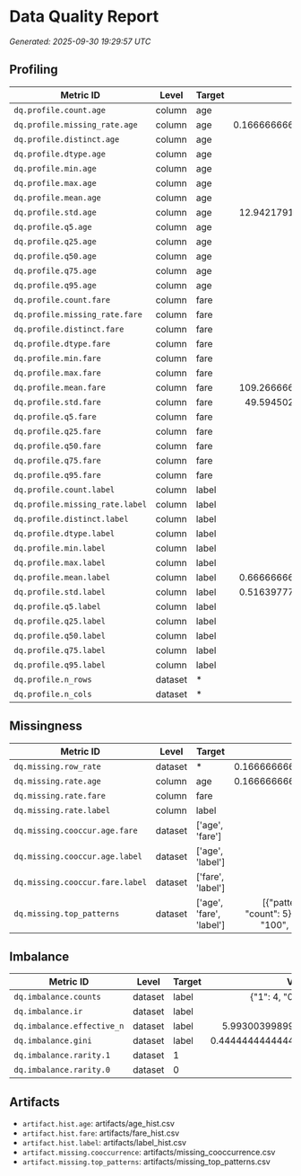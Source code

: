 # Data Quality Report
_Generated: 2025-09-30 19:29:57 UTC_

## Profiling
| Metric ID | Level | Target | Value | Unit |
|---|---|---|---:|---|
| `dq.profile.count.age` | column | age | 5 |  |
| `dq.profile.missing_rate.age` | column | age | 0.16666666666666666 |  |
| `dq.profile.distinct.age` | column | age | 5 |  |
| `dq.profile.dtype.age` | column | age | float64 |  |
| `dq.profile.min.age` | column | age | 20.0 |  |
| `dq.profile.max.age` | column | age | 50.0 |  |
| `dq.profile.mean.age` | column | age | 34.0 |  |
| `dq.profile.std.age` | column | age | 12.942179105544785 |  |
| `dq.profile.q5.age` | column | age | 21.0 |  |
| `dq.profile.q25.age` | column | age | 25.0 |  |
| `dq.profile.q50.age` | column | age | 30.0 |  |
| `dq.profile.q75.age` | column | age | 45.0 |  |
| `dq.profile.q95.age` | column | age | 49.0 |  |
| `dq.profile.count.fare` | column | fare | 6 |  |
| `dq.profile.missing_rate.fare` | column | fare | 0.0 |  |
| `dq.profile.distinct.fare` | column | fare | 6 |  |
| `dq.profile.dtype.fare` | column | fare | float64 |  |
| `dq.profile.min.fare` | column | fare | 55.0 |  |
| `dq.profile.max.fare` | column | fare | 200.0 |  |
| `dq.profile.mean.fare` | column | fare | 109.26666666666667 |  |
| `dq.profile.std.fare` | column | fare | 49.59450238349677 |  |
| `dq.profile.q5.fare` | column | fare | 61.375 |  |
| `dq.profile.q25.fare` | column | fare | 85.35 |  |
| `dq.profile.q50.fare` | column | fare | 99.95 |  |
| `dq.profile.q75.fare` | column | fare | 115.15 |  |
| `dq.profile.q95.fare` | column | fare | 180.05 |  |
| `dq.profile.count.label` | column | label | 6 |  |
| `dq.profile.missing_rate.label` | column | label | 0.0 |  |
| `dq.profile.distinct.label` | column | label | 2 |  |
| `dq.profile.dtype.label` | column | label | int64 |  |
| `dq.profile.min.label` | column | label | 0.0 |  |
| `dq.profile.max.label` | column | label | 1.0 |  |
| `dq.profile.mean.label` | column | label | 0.6666666666666666 |  |
| `dq.profile.std.label` | column | label | 0.5163977794943223 |  |
| `dq.profile.q5.label` | column | label | 0.0 |  |
| `dq.profile.q25.label` | column | label | 0.25 |  |
| `dq.profile.q50.label` | column | label | 1.0 |  |
| `dq.profile.q75.label` | column | label | 1.0 |  |
| `dq.profile.q95.label` | column | label | 1.0 |  |
| `dq.profile.n_rows` | dataset | * | 6 |  |
| `dq.profile.n_cols` | dataset | * | 3 |  |

## Missingness
| Metric ID | Level | Target | Value | Unit |
|---|---|---|---:|---|
| `dq.missing.row_rate` | dataset | * | 0.16666666666666666 |  |
| `dq.missing.rate.age` | column | age | 0.16666666666666666 |  |
| `dq.missing.rate.fare` | column | fare | 0.0 |  |
| `dq.missing.rate.label` | column | label | 0.0 |  |
| `dq.missing.cooccur.age.fare` | dataset | ['age', 'fare'] | 0.0 |  |
| `dq.missing.cooccur.age.label` | dataset | ['age', 'label'] | 0.0 |  |
| `dq.missing.cooccur.fare.label` | dataset | ['fare', 'label'] | 0.0 |  |
| `dq.missing.top_patterns` | dataset | ['age', 'fare', 'label'] | [{"pattern": "000", "count": 5}, {"pattern": "100", "count": 1}] |  |

## Imbalance
| Metric ID | Level | Target | Value | Unit |
|---|---|---|---:|---|
| `dq.imbalance.counts` | dataset | label | {"1": 4, "0": 2} |  |
| `dq.imbalance.ir` | dataset | label | 2.0 |  |
| `dq.imbalance.effective_n` | dataset | label | 5.99300399899993 |  |
| `dq.imbalance.gini` | dataset | label | 0.4444444444444444 |  |
| `dq.imbalance.rarity.1` | dataset | 1 | 0.0 |  |
| `dq.imbalance.rarity.0` | dataset | 0 | 1.0 |  |

## Artifacts
- `artifact.hist.age`: artifacts/age_hist.csv
- `artifact.hist.fare`: artifacts/fare_hist.csv
- `artifact.hist.label`: artifacts/label_hist.csv
- `artifact.missing.cooccurrence`: artifacts/missing_cooccurrence.csv
- `artifact.missing.top_patterns`: artifacts/missing_top_patterns.csv